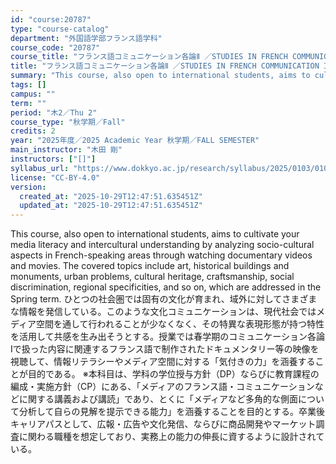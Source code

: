 ```yaml
---
id: "course:20787"
type: "course-catalog"
department: "外国語学部フランス語学科"
course_code: "20787"
course_title: "フランス語コミュニケーション各論Ⅱ ／STUDIES IN FRENCH COMMUNICATION II"
title: "フランス語コミュニケーション各論Ⅱ ／STUDIES IN FRENCH COMMUNICATION II"
summary: "This course, also open to international students, aims to cultivate your media literacy and intercultural understanding …"
tags: []
campus: ""
term: ""
period: "木2／Thu 2"
course_type: "秋学期／Fall"
credits: 2
year: "2025年度／2025 Academic Year 秋学期／FALL SEMESTER"
main_instructor: "木田 剛"
instructors: ["[]"]
syllabus_url: "https://www.dokkyo.ac.jp/research/syllabus/2025/0103/0103_20787_ja_JP.html"
license: "CC-BY-4.0"
version:
  created_at: "2025-10-29T12:47:51.635451Z"
  updated_at: "2025-10-29T12:47:51.635451Z"
---
```

This course, also open to international students, aims to cultivate your media literacy and intercultural understanding by analyzing socio-cultural aspects in French-speaking areas through watching documentary videos and movies. The covered topics include art, historical buildings and monuments, urban problems, cultural heritage, craftsmanship, social discrimination, regional specificities, and so on, which are addressed in the Spring term. ひとつの社会圏では固有の文化が育まれ、域外に対してさまざまな情報を発信している。このような文化コミュニケーションは、現代社会ではメディア空間を通して行われることが少なくなく、その特異な表現形態が持つ特性を活用して共感を生み出そうとする。授業では春学期のコミュニケーション各論Iで扱った内容に関連するフランス語で制作されたドキュメンタリー等の映像を視聴して、情報リテラシーやメディア空間に対する「気付きの力」を涵養することが目的である。 ※本科目は、学科の学位授与方針（DP）ならびに教育課程の編成・実施方針（CP）にある、「メディアのフランス語・コミュニケーションなどに関する講義および講読」であり、とくに「メディアなど多角的な側面について分析して自らの見解を提示できる能力」を涵養することを目的とする。卒業後キャリアパスとして、広報・広告や文化発信、ならびに商品開発やマーケット調査に関わる職種を想定しており、実務上の能力の伸長に資するように設計されている。
